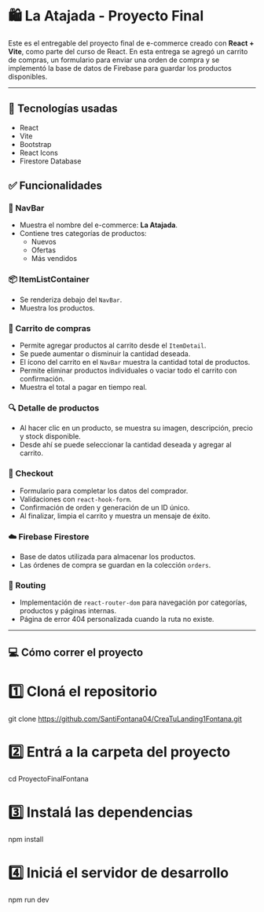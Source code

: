 # 🛍️ La Atajada - Proyecto Final

Este es el entregable del proyecto final de e-commerce creado con **React + Vite**, como parte del curso de React. En esta entrega se agregó un carrito de compras, un formulario para enviar una orden de compra y se implementó la base de datos de Firebase para guardar los productos disponibles.

---

## 🚀 Tecnologías usadas

- React
- Vite
- Bootstrap
- React Icons
- Firestore Database

## ✅ Funcionalidades

### 🧩 NavBar
- Muestra el nombre del e-commerce: **La Atajada**.
- Contiene tres categorías de productos:
  - Nuevos
  - Ofertas
  - Más vendidos

### 📦 ItemListContainer
- Se renderiza debajo del `NavBar`.
- Muestra los productos.

### 🛒 Carrito de compras
- Permite agregar productos al carrito desde el `ItemDetail`.
- Se puede aumentar o disminuir la cantidad deseada.
- El ícono del carrito en el `NavBar` muestra la cantidad total de productos.
- Permite eliminar productos individuales o vaciar todo el carrito con confirmación.
- Muestra el total a pagar en tiempo real.

### 🔍 Detalle de productos
- Al hacer clic en un producto, se muestra su imagen, descripción, precio y stock disponible.
- Desde ahí se puede seleccionar la cantidad deseada y agregar al carrito.

### 🧾 Checkout
- Formulario para completar los datos del comprador.
- Validaciones con `react-hook-form`.
- Confirmación de orden y generación de un ID único.
- Al finalizar, limpia el carrito y muestra un mensaje de éxito.

### ☁️ Firebase Firestore
- Base de datos utilizada para almacenar los productos.
- Las órdenes de compra se guardan en la colección `orders`.

### 🔄 Routing
- Implementación de `react-router-dom` para navegación por categorías, productos y páginas internas.
- Página de error 404 personalizada cuando la ruta no existe.

---

## 💻 Cómo correr el proyecto

# 1️⃣ Cloná el repositorio
git clone https://github.com/SantiFontana04/CreaTuLanding1Fontana.git

# 2️⃣ Entrá a la carpeta del proyecto
cd ProyectoFinalFontana

# 3️⃣ Instalá las dependencias
npm install

# 4️⃣ Iniciá el servidor de desarrollo
npm run dev
